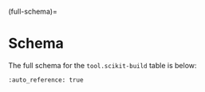 
(full-schema)=

# Schema

The full schema for the `tool.scikit-build` table is below:

```{jsonschema} ../src/scikit_build_core/resources/scikit-build.schema.json
:auto_reference: true
```
